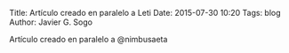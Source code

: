 Title: Artículo creado en paralelo a Leti
Date: 2015-07-30 10:20
Tags: blog
Author: Javier G. Sogo

Artículo creado en paralelo a @nimbusaeta
